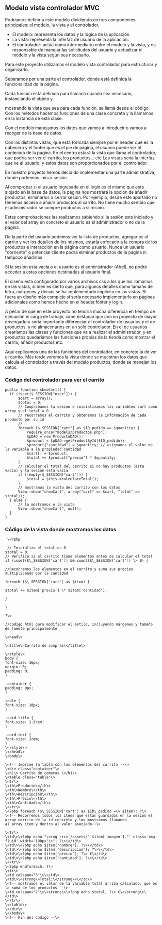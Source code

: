 ## Modelo vista controlador MVC

Podríamos definir a este modelo dividiendo en tres componentes principales: el modelo, la vista y el controlador.

- El modelo: representa los datos y la lógica de la aplicación.
- La vista: representa la interfaz de usuario de la aplicación.
- El controlador: actúa como intermediario entre el modelo y la vista, y es responsable de manejar las solicitudes del usuario y actualizar el modelo y la vista según sea necesario.

Para este proyecto utilizamos el modelo vista controlador para estructurar y organizarlo.

Separamos por una parte el controlador, donde está definida la funcionalidad de la página.

Cada función está definida para llamarla cuando sea necesario, instanciando el objeto y

mostrando la vista que sea para cada función, se llama desde el código.
 Con los métodos hacemos funciones de una clase concreta y la llamamos en la instancia de esta clase.

Con el modelo manejamos los datos que vamos a introducir o vamos a recoger de la base de datos.

Con las distintas vistas, que está formada siempre por el header que es la cabecera y el footer que es el pie de página, el usuario puede ver el contenido de la página. En el centro estará la vista que llama el controlador, que podría ser ver el carrito, los productos... etc
 Las vistas seria la interfaz que ve el usuario, y estos datos son proporcionados por el controlador.

En nuestro proyecto hemos decidido implementar una parte administrativa, donde podremos iniciar sesión.

Al comprobar si el usuario ingresado en el login es el mismo que está alojado en la base de datos, la página nos mostrará la opción de añadir productos, eliminarlos o cerrar sesión.
 Por ejemplo, desde este apartado no tenemos acceso a añadir productos al carrito. No tiene mucho sentido que el administrador se compre productos a sí mismo.

Estas comprobaciones las realizamos sabiendo si la sesión este iniciado y el valor del array en concreto el usuario es el administrador o no de la página.

De la parte del usuario podemos ver la lista de productos, agregarlos al carrito y ver los detalles de los mismos, estaría enfocado a la compra de los productos e interacción en la página como usuario.
 Nunca un usuario "corriente" o potencial cliente podrá eliminar productos de la página ni tampoco añadirlos.

Si la sesión esta vacía o el usuario es el administrador (Abel), no podrá acceder a estas opciones destinadas al usuario final.

El diseño está configurado por varios archivos css a los que los llamamos en las vistas, si bien es cierto que, para algunos detalles como tamaño de letra, márgenes y demás se ha implementado implícito en las vistas. Si fuera un diseño más complejo si sería necesario implementarlo en páginas adicionales como hemos hecho en el header,footer y login.

A pesar de que en este proyecto no tendría mucha diferencia en tiempo de ejecución ni carga de trabajo, cabe destacar que con un proyecto de mayor envergadura seria importante diferenciar el controlador de usuarios y el de productos, y no almacenarlos en un solo controlador. En el de usuarios crearíamos las clases y funciones que va a realizar el administrador, y en productos quedaríamos las funciones propias de la tienda como mostrar el carrito, añadir productos etc.

Aquí explicamos una de las funciones del controlador, en concreto la de ver el carrito.
Más tarde veremos la vista donde se muestran los datos que calcula el controlador a través del modelo productos, donde se manejan los datos.

### Código del controlador para ver el carrito


  ```
  public function showCart() {
    if (isset($_SESSION["user"])) {
        $cart = array();
        $total = 0;
        // Comprobamos la sesión e inicializamos las variables cart como array y el total a 0.
        // recorremos el carrito y obtenemos la información de cada producto por su id
        //
        foreach ($_SESSION["cart"] as $ID_pedido => $quantity) {
            require_once("models/productos.php");
            $pDAO = new ProductoDAO();
            $product = $pDAO->getProductById($ID_pedido);
            $product["cantidad"] = $quantity; // asignamos el valor de la variable a la propiedad cantidad
            $cart[] = $product;
            $total += $product["precio"] * $quantity;
        }
        // calcular el total del carrito si no hay productos (esta vacío) y la sesión esta vacía
        if (!empty($_SESSION["cart"])) {
            $total = $this->calculateTotal();
        }
        // mostramos la vista del carrito con los datos
        View::show("showCart", array("cart" => $cart, "total" => $total));
    } else {
        // lo mostramos e la vista
        View::show("showCart", null);
    }
}

   ```

 ### Código de la vista donde mostramos los datos
   ```
    \<?php

    // Inicializa el total en 0
   $total = 0;
  // Verifica si el carrito tiene elementos antes de calcular el total
   if (isset($\_SESSION['cart']) && count($\_SESSION['cart']) \> 0) {

  //Recorremos los elementos en el carrito y suma sus precios multiplicando por la cantidad

  foreach ($\_SESSION['cart'] as $item) {

  $total += $item['precio'] \* $item['cantidad'];

  }

  }

?\>

//codigo html para modificar el estilo, incluyendo márgenes y tamaño de fuente principalmente

\<head\>

\<title\>Carrito de compras\</title\>

\<style\>
body {
font-size: 16px;
margin: 0;
padding: 0;
}

.container {
padding: 0px;
}

table {
font-size: 18px;
}

.card-title {
font-size: 1.5rem;
}

.card-text {
font-size: 1rem;
}
\</style\>
\</head\>
\<body\>

\<!-- Imprime la tabla con los elementos del carrito --\>
\<div class="container"\>
\<h1\> Carrito de compras \</h1\>
\<table class="table"\>
\<tr\>
\<th\>Producto\</th\>
\<th\>Nombre\</th\>
\<th\>Descripción\</th\>
\<th\>Precio\</th\>
\<th\>Cantidad\</th\>
\</tr\>
\<?php foreach ($\_SESSION['cart'] as $ID\_pedido =\> $item): ?\>
\<!-- Recorremos todos los items que están guardados en la sesión el array carrito de la id concreta y los mostramos llamando
al array item y dentro al valor asociado--\>

\<tr\>
\<td\>\<?php echo "\<img src='/assets/".$item['imagen']."' class='img-fluid' width='100px'\>"; ?\>\</td\>
\<td\>\<?php echo $item['nombre']; ?\>\</td\>
\<td\>\<?php echo $item['descripcion']; ?\>\</td\>
\<td\>\<?php echo $item['precio']; ?\> €\</td\>
\<td\>\<?php echo $item['cantidad']; ?\>\</td\>
\</tr\>
\<?php endforeach; ?\>
\<tr\>
\<td colspan="3"\>\</td\>
\<td\>\<strong\>Total:\</strong\>\</td\>
\<!-- mostramos el valor de la variable total arriba calculado, que es la suma de los productos --\>
\<td colspan="2"\>\<strong\>\<?php echo $total; ?\> €\</strong\>\</td\>
  \</tr\>
  \</table\>
  \</div\>
  \</body\>
  \<!-- Fin del código --\>
  ```
